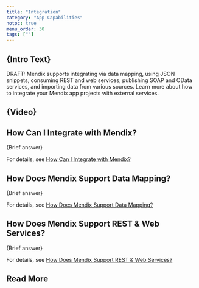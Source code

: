 ```yaml
---
title: "Integration"
category: "App Capabilities"
notoc: true
menu_order: 30
tags: [""]
---
```


## {Intro Text}

DRAFT: Mendix supports integrating via data mapping, using JSON snippets, consuming REST and web services, publishing SOAP and OData services, and importing data from various sources. Learn more about how to integrate your Mendix app projects with external services.

## {Video}

## How Can I Integrate with Mendix?

{Brief answer}

For details, see [How Can I Integrate with Mendix?](integration-overview)

## How Does Mendix Support Data Mapping?

{Brief answer}

For details, see [How Does Mendix Support Data Mapping?](data-mappings#data-mapping)

## How Does Mendix Support REST & Web Services?

{Brief answer}

For details, see [How Does Mendix Support REST & Web Services?](consuming-services#support-rest-web)

## Read More

